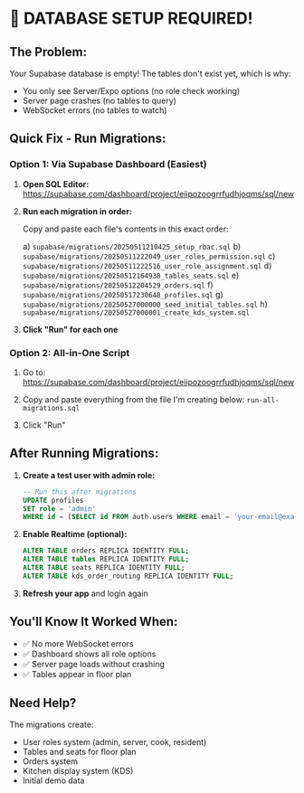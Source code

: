 # 🚨 DATABASE SETUP REQUIRED!

## The Problem:

Your Supabase database is empty! The tables don't exist yet, which is why:

- You only see Server/Expo options (no role check working)
- Server page crashes (no tables to query)
- WebSocket errors (no tables to watch)

## Quick Fix - Run Migrations:

### Option 1: Via Supabase Dashboard (Easiest)

1. **Open SQL Editor:**
   https://supabase.com/dashboard/project/eiipozoogrrfudhjoqms/sql/new

2. **Run each migration in order:**

   Copy and paste each file's contents in this exact order:

   a) `supabase/migrations/20250511210425_setup_rbac.sql`
   b) `supabase/migrations/20250511222049_user_roles_permission.sql`
   c) `supabase/migrations/20250511222516_user_role_assignment.sql`
   d) `supabase/migrations/20250512164938_tables_seats.sql`
   e) `supabase/migrations/20250512204529_orders.sql`
   f) `supabase/migrations/20250517230648_profiles.sql`
   g) `supabase/migrations/20250527000000_seed_initial_tables.sql`
   h) `supabase/migrations/20250527000001_create_kds_system.sql`

3. **Click "Run" for each one**

### Option 2: All-in-One Script

1. Go to: https://supabase.com/dashboard/project/eiipozoogrrfudhjoqms/sql/new

2. Copy and paste everything from the file I'm creating below:
   `run-all-migrations.sql`

3. Click "Run"

## After Running Migrations:

1. **Create a test user with admin role:**

   ```sql
   -- Run this after migrations
   UPDATE profiles
   SET role = 'admin'
   WHERE id = (SELECT id FROM auth.users WHERE email = 'your-email@example.com');
   ```

2. **Enable Realtime (optional):**

   ```sql
   ALTER TABLE orders REPLICA IDENTITY FULL;
   ALTER TABLE tables REPLICA IDENTITY FULL;
   ALTER TABLE seats REPLICA IDENTITY FULL;
   ALTER TABLE kds_order_routing REPLICA IDENTITY FULL;
   ```

3. **Refresh your app** and login again

## You'll Know It Worked When:

- ✅ No more WebSocket errors
- ✅ Dashboard shows all role options
- ✅ Server page loads without crashing
- ✅ Tables appear in floor plan

## Need Help?

The migrations create:

- User roles system (admin, server, cook, resident)
- Tables and seats for floor plan
- Orders system
- Kitchen display system (KDS)
- Initial demo data
